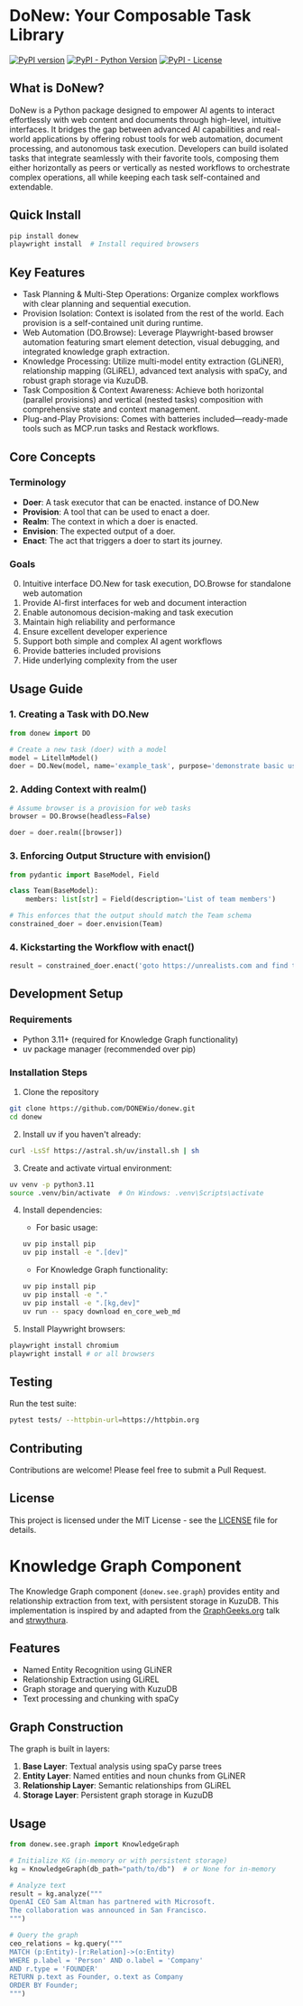 # DoNew: Your Composable Task Library

[![PyPI version](https://badge.fury.io/py/donew.svg)](https://badge.fury.io/py/donew)
[![PyPI - Python Version](https://img.shields.io/pypi/pyversions/donew)](https://pypi.org/project/donew/)
[![PyPI - License](https://img.shields.io/pypi/l/donew)](https://pypi.org/project/donew/)

## What is DoNew?

DoNew is a Python package designed to empower AI agents to interact effortlessly with web content and documents through high-level, intuitive interfaces. It bridges the gap between advanced AI capabilities and real-world applications by offering robust tools for web automation, document processing, and autonomous task execution. Developers can build isolated tasks that integrate seamlessly with their favorite tools, composing them either horizontally as peers or vertically as nested workflows to orchestrate complex operations, all while keeping each task self-contained and extendable.

## Quick Install

```bash
pip install donew
playwright install  # Install required browsers
```

## Key Features
- Task Planning & Multi-Step Operations: Organize complex workflows with clear planning and sequential execution.
- Provision Isolation: Context is isolated from the rest of the world. Each provision is a self-contained unit during runtime.
- Web Automation (DO.Browse): Leverage Playwright-based browser automation featuring smart element detection, visual debugging, and integrated knowledge graph extraction.
- Knowledge Processing: Utilize multi-model entity extraction (GLiNER), relationship mapping (GLiREL), advanced text analysis with spaCy, and robust graph storage via KuzuDB.
- Task Composition & Context Awareness: Achieve both horizontal (parallel provisions) and vertical (nested tasks) composition with comprehensive state and context management.
- Plug-and-Play Provisions: Comes with batteries included—ready-made tools such as MCP.run tasks and Restack workflows.

## Core Concepts

### Terminology
- **Doer**: A task executor that can be enacted. instance of DO.New
- **Provision**: A tool that can be used to enact a doer.
- **Realm**: The context in which a doer is enacted.
- **Envision**: The expected output of a doer.
- **Enact**: The act that triggers a doer to start its journey.

### Goals
0. Intuitive interface DO.New for task execution, DO.Browse for standalone web automation
1. Provide AI-first interfaces for web and document interaction
2. Enable autonomous decision-making and task execution
3. Maintain high reliability and performance
4. Ensure excellent developer experience
5. Support both simple and complex AI agent workflows
6. Provide batteries included provisions
7. Hide underlying complexity from the user

## Usage Guide

### 1. Creating a Task with DO.New

```python
from donew import DO

# Create a new task (doer) with a model
model = LitellmModel()
doer = DO.New(model, name='example_task', purpose='demonstrate basic usage')
```

### 2. Adding Context with realm()

```python
# Assume browser is a provision for web tasks
browser = DO.Browse(headless=False)

doer = doer.realm([browser])
```

### 3. Enforcing Output Structure with envision()

```python
from pydantic import BaseModel, Field

class Team(BaseModel):
    members: list[str] = Field(description='List of team members')

# This enforces that the output should match the Team schema
constrained_doer = doer.envision(Team)
```

### 4. Kickstarting the Workflow with enact()

```python
result = constrained_doer.enact('goto https://unrealists.com and find the team')
```

## Development Setup

### Requirements
- Python 3.11+ (required for Knowledge Graph functionality)
- uv package manager (recommended over pip)

### Installation Steps

1. Clone the repository
```bash
git clone https://github.com/DONEWio/donew.git
cd donew
```

2. Install uv if you haven't already:
```bash
curl -LsSf https://astral.sh/uv/install.sh | sh
```

3. Create and activate virtual environment:
```bash
uv venv -p python3.11
source .venv/bin/activate  # On Windows: .venv\Scripts\activate
```

4. Install dependencies:
   - For basic usage:
   ```bash
   uv pip install pip
   uv pip install -e ".[dev]"
   ```

   - For Knowledge Graph functionality:
   ```bash
   uv pip install pip
   uv pip install -e "."
   uv pip install -e ".[kg,dev]"
   uv run -- spacy download en_core_web_md
   ```

5. Install Playwright browsers:
```bash
playwright install chromium
playwright install # or all browsers
```

## Testing

Run the test suite:
```bash
pytest tests/ --httpbin-url=https://httpbin.org
```

## Contributing

Contributions are welcome! Please feel free to submit a Pull Request.

## License

This project is licensed under the MIT License - see the [LICENSE](LICENSE) file for details.

# Knowledge Graph Component

The Knowledge Graph component (`donew.see.graph`) provides entity and relationship extraction from text, with persistent storage in KuzuDB. This implementation is inspired by and adapted from the [GraphGeeks.org](https://live.zoho.com/PBOB6fvr6c) talk and [strwythura](https://raw.githubusercontent.com/DerwenAI/strwythura/refs/heads/main/demo.py).

## Features

- Named Entity Recognition using GLiNER
- Relationship Extraction using GLiREL 
- Graph storage and querying with KuzuDB
- Text processing and chunking with spaCy

## Graph Construction

The graph is built in layers:

1. **Base Layer**: Textual analysis using spaCy parse trees
2. **Entity Layer**: Named entities and noun chunks from GLiNER
3. **Relationship Layer**: Semantic relationships from GLiREL
4. **Storage Layer**: Persistent graph storage in KuzuDB

## Usage

```python
from donew.see.graph import KnowledgeGraph

# Initialize KG (in-memory or with persistent storage)
kg = KnowledgeGraph(db_path="path/to/db")  # or None for in-memory

# Analyze text
result = kg.analyze("""
OpenAI CEO Sam Altman has partnered with Microsoft.
The collaboration was announced in San Francisco.
""")

# Query the graph
ceo_relations = kg.query("""
MATCH (p:Entity)-[r:Relation]->(o:Entity)
WHERE p.label = 'Person' AND o.label = 'Company'
AND r.type = 'FOUNDER'
RETURN p.text as Founder, o.text as Company
ORDER BY Founder;
""") 